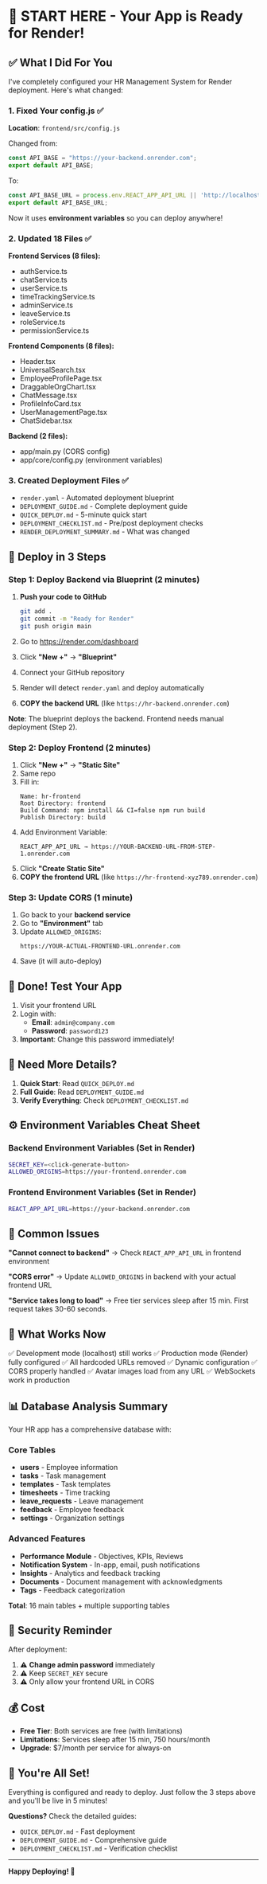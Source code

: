 # 🎯 START HERE - Your App is Ready for Render!

## ✅ What I Did For You

I've completely configured your HR Management System for Render deployment. Here's what changed:

### 1. Fixed Your config.js ✅
**Location**: `frontend/src/config.js`

Changed from:
```javascript
const API_BASE = "https://your-backend.onrender.com";
export default API_BASE;
```

To:
```javascript
const API_BASE_URL = process.env.REACT_APP_API_URL || 'http://localhost:8000';
export default API_BASE_URL;
```

Now it uses **environment variables** so you can deploy anywhere!

### 2. Updated 18 Files ✅

**Frontend Services (8 files):**
- authService.ts
- chatService.ts
- userService.ts
- timeTrackingService.ts
- adminService.ts
- leaveService.ts
- roleService.ts
- permissionService.ts

**Frontend Components (8 files):**
- Header.tsx
- UniversalSearch.tsx
- EmployeeProfilePage.tsx
- DraggableOrgChart.tsx
- ChatMessage.tsx
- ProfileInfoCard.tsx
- UserManagementPage.tsx
- ChatSidebar.tsx

**Backend (2 files):**
- app/main.py (CORS config)
- app/core/config.py (environment variables)

### 3. Created Deployment Files ✅

- `render.yaml` - Automated deployment blueprint
- `DEPLOYMENT_GUIDE.md` - Complete deployment guide
- `QUICK_DEPLOY.md` - 5-minute quick start
- `DEPLOYMENT_CHECKLIST.md` - Pre/post deployment checks
- `RENDER_DEPLOYMENT_SUMMARY.md` - What was changed

## 🚀 Deploy in 3 Steps

### Step 1: Deploy Backend via Blueprint (2 minutes)

1. **Push your code to GitHub**
   ```bash
   git add .
   git commit -m "Ready for Render"
   git push origin main
   ```

2. Go to https://render.com/dashboard
3. Click **"New +"** → **"Blueprint"**
4. Connect your GitHub repository
5. Render will detect `render.yaml` and deploy automatically
6. **COPY the backend URL** (like `https://hr-backend.onrender.com`)

**Note**: The blueprint deploys the backend. Frontend needs manual deployment (Step 2).

### Step 2: Deploy Frontend (2 minutes)

1. Click **"New +"** → **"Static Site"**
2. Same repo
3. Fill in:
   ```
   Name: hr-frontend
   Root Directory: frontend
   Build Command: npm install && CI=false npm run build
   Publish Directory: build
   ```
4. Add Environment Variable:
   ```
   REACT_APP_API_URL → https://YOUR-BACKEND-URL-FROM-STEP-1.onrender.com
   ```
5. Click **"Create Static Site"**
6. **COPY the frontend URL** (like `https://hr-frontend-xyz789.onrender.com`)

### Step 3: Update CORS (1 minute)

1. Go back to your **backend service**
2. Go to **"Environment"** tab
3. Update `ALLOWED_ORIGINS`:
   ```
   https://YOUR-ACTUAL-FRONTEND-URL.onrender.com
   ```
4. Save (it will auto-deploy)

## 🎉 Done! Test Your App

1. Visit your frontend URL
2. Login with:
   - **Email**: `admin@company.com`
   - **Password**: `password123`
3. **Important**: Change this password immediately!

## 📖 Need More Details?

1. **Quick Start**: Read `QUICK_DEPLOY.md`
2. **Full Guide**: Read `DEPLOYMENT_GUIDE.md`
3. **Verify Everything**: Check `DEPLOYMENT_CHECKLIST.md`

## ⚙️ Environment Variables Cheat Sheet

### Backend Environment Variables (Set in Render)
```bash
SECRET_KEY=<click-generate-button>
ALLOWED_ORIGINS=https://your-frontend.onrender.com
```

### Frontend Environment Variables (Set in Render)
```bash
REACT_APP_API_URL=https://your-backend.onrender.com
```

## 🐛 Common Issues

**"Cannot connect to backend"**
→ Check `REACT_APP_API_URL` in frontend environment

**"CORS error"**
→ Update `ALLOWED_ORIGINS` in backend with your actual frontend URL

**"Service takes long to load"**
→ Free tier services sleep after 15 min. First request takes 30-60 seconds.

## 🎯 What Works Now

✅ Development mode (localhost) still works
✅ Production mode (Render) fully configured
✅ All hardcoded URLs removed
✅ Dynamic configuration
✅ CORS properly handled
✅ Avatar images load from any URL
✅ WebSockets work in production

## 📊 Database Analysis Summary

Your HR app has a comprehensive database with:

### Core Tables
- **users** - Employee information
- **tasks** - Task management
- **templates** - Task templates
- **timesheets** - Time tracking
- **leave_requests** - Leave management
- **feedback** - Employee feedback
- **settings** - Organization settings

### Advanced Features
- **Performance Module** - Objectives, KPIs, Reviews
- **Notification System** - In-app, email, push notifications
- **Insights** - Analytics and feedback tracking
- **Documents** - Document management with acknowledgments
- **Tags** - Feedback categorization

**Total**: 16 main tables + multiple supporting tables

## 🔐 Security Reminder

After deployment:
1. ⚠️ **Change admin password** immediately
2. ⚠️ Keep `SECRET_KEY` secure
3. ⚠️ Only allow your frontend URL in CORS

## 💰 Cost

- **Free Tier**: Both services are free (with limitations)
- **Limitations**: Services sleep after 15 min, 750 hours/month
- **Upgrade**: $7/month per service for always-on

## 🎊 You're All Set!

Everything is configured and ready to deploy. Just follow the 3 steps above and you'll be live in 5 minutes!

**Questions?** Check the detailed guides:
- `QUICK_DEPLOY.md` - Fast deployment
- `DEPLOYMENT_GUIDE.md` - Comprehensive guide
- `DEPLOYMENT_CHECKLIST.md` - Verification checklist

---

**Happy Deploying! 🚀**

